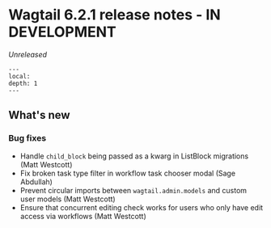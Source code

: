 # Wagtail 6.2.1 release notes - IN DEVELOPMENT

_Unreleased_

```{contents}
---
local:
depth: 1
---
```

## What's new


### Bug fixes

 * Handle `child_block` being passed as a kwarg in ListBlock migrations (Matt Westcott)
 * Fix broken task type filter in workflow task chooser modal (Sage Abdullah)
 * Prevent circular imports between `wagtail.admin.models` and custom user models (Matt Westcott)
 * Ensure that concurrent editing check works for users who only have edit access via workflows (Matt Westcott)

